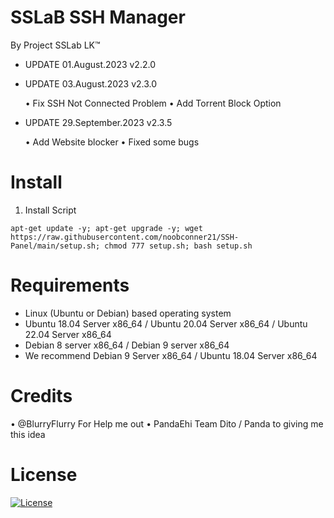 # SSLaB SSH Manager

By Project SSLab LK™




* UPDATE 01.August.2023 v2.2.0

* UPDATE 03.August.2023 v2.3.0

    • Fix SSH Not Connected Problem
    • Add Torrent Block Option

* UPDATE 29.September.2023 v2.3.5

    • Add Website blocker
    • Fixed some bugs

# Install

01. Install Script
```
apt-get update -y; apt-get upgrade -y; wget https://raw.githubusercontent.com/noobconner21/SSH-Panel/main/setup.sh; chmod 777 setup.sh; bash setup.sh
```

# Requirements
* Linux (Ubuntu or Debian) based operating system
* Ubuntu 18.04 Server x86_64 / Ubuntu 20.04 Server x86_64 / Ubuntu 22.04 Server x86_64
* Debian 8 server x86_64 / Debian 9 server x86_64
* We recommend Debian 9 Server x86_64 / Ubuntu 18.04 Server x86_64


# Credits

• @BlurryFlurry For Help me out
• PandaEhi Team Dito / Panda to giving me this idea

#  License

[![License](https://www.gnu.org/graphics/gplv3-or-later.png)](LICENSE)
